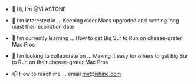 - 👋 Hi, I’m @VLASTONE

- 👀 I’m interested in ...
Keeping older Macs upgraded and running long mast their expiration date

- 🌱 I’m currently learning ...
How to get Big Sur to Run on chease-grater Mac Pros

- 💞️ I’m looking to collaborate on ...
Making it easy for others to get Big Sur to Run on their chease-grater Mac Pros

- 📫 How to reach me ...
email mv@ishine.com

<!---
VLASTONE/VLASTONE is a ✨ special ✨ repository because its `README.md` (this file) appears on your GitHub profile.
You can click the Preview link to take a look at your changes.
--->
